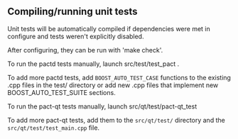 Compiling/running unit tests
------------------------------------

Unit tests will be automatically compiled if dependencies were met in configure
and tests weren't explicitly disabled.

After configuring, they can be run with 'make check'.

To run the pactd tests manually, launch src/test/test_pact .

To add more pactd tests, add `BOOST_AUTO_TEST_CASE` functions to the existing
.cpp files in the test/ directory or add new .cpp files that
implement new BOOST_AUTO_TEST_SUITE sections.

To run the pact-qt tests manually, launch src/qt/test/pact-qt_test

To add more pact-qt tests, add them to the `src/qt/test/` directory and
the `src/qt/test/test_main.cpp` file.
